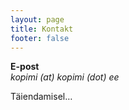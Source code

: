 ```yaml
---
layout: page
title: Kontakt
footer: false
---
```


<p><strong>E-post</strong><br /><em>kopimi (at) kopimi (dot) ee</em></p>

<p>Täiendamisel…</p>
